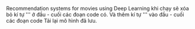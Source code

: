 Recommendation systems for movies using Deep Learning khi chạy sẽ xóa bỏ kí tự ''' ở đầu - cuối các đoạn code có. 
Và thêm kí tự ''' vào đầu - cuối các đoạn code Tải lại mô hình đã lưu.
